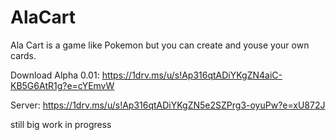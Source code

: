 # AlaCart

Ala Cart is a game like Pokemon but you can create and youse your own cards.

Download Alpha 0.01: https://1drv.ms/u/s!Ap316qtADiYKgZN4aiC-KB5G6AtR1g?e=cYEmvW

Server: https://1drv.ms/u/s!Ap316qtADiYKgZN5e2SZPrg3-oyuPw?e=xU872J

still big work in progress
